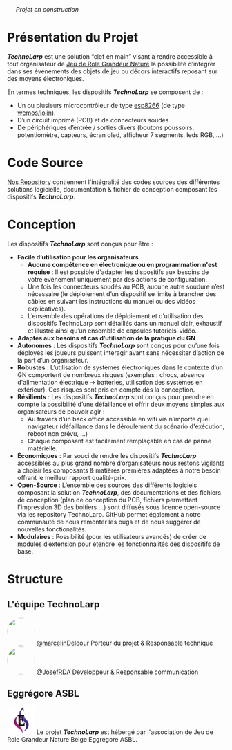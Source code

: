 <img src="https://github.githubassets.com/images/icons/emoji/unicode/1f6a7.png" width="16" height="16">  *Projet en construction* <img src="https://github.githubassets.com/images/icons/emoji/unicode/1f6a7.png" width="16" height="16">
# Présentation du Projet
***TechnoLarp*** est une solution “clef en main” visant à rendre accessible à tout organisateur de [Jeu de Role Grandeur Nature](https://fr.wikipedia.org/wiki/Jeu_de_r%C3%B4le_grandeur_nature) la possibilité d’intégrer dans ses événements des objets de jeu ou décors interactifs reposant sur des moyens électroniques. 

En termes techniques, les dispositifs ***TechnoLarp*** se composent de :
* Un ou plusieurs microcontrôleur de type [esp8266](https://fr.wikipedia.org/wiki/ESP8266) (de type [wemos/lolin](https://www.wemos.cc/en/latest/d1/d1_mini.html)).
* D’un circuit imprimé (PCB) et de connecteurs soudés
* De périphériques d’entrée / sorties divers (boutons poussoirs, potentiomètre, capteurs, écran oled, afficheur 7 segments, leds RGB, …)

# Code Source
[Nos Repository](https://github.com/technolarp) contiennent l'intégralité des codes sources des différentes solutions logicielle, documentation & fichier de conception composant les dispositifs ***TechnoLarp***.

# Conception
Les dispositifs ***TechnoLarp*** sont conçus pour être :
* **Facile d’utilisation pour les organisateurs**
  *  **Aucune compétence en électronique ou en programmation n'est requise** : Il est possible d'adapter les dispositifs aux besoins de votre événement uniquement par des actions de configuration.
  *  Une fois les connecteurs soudés au PCB, aucune autre soudure n’est nécessaire (le déploiement d’un dispositif se limite à brancher des câbles en suivant les instructions du manuel ou des vidéos explicatives).
  *  L’ensemble des opérations de déploiement et d’utilisation des dispositifs TechnoLarp sont détaillés dans un manuel clair, exhaustif et illustré ainsi qu’un ensemble de capsules tutoriels-vidéo.
*  **Adaptés aux besoins et cas d’utilisation de la pratique du GN**
*  **Autonomes** : Les dispositifs ***TechnoLarp*** sont conçus pour qu’une fois déployés les joueurs puissent interagir avant sans nécessiter d’action de la part d’un organisateur.
*  **Robustes** : L’utilisation de systèmes électroniques dans le contexte d’un GN comportent de nombreux risques (exemples : chocs, absence d'alimentation électrique -> batteries, utilisation  des systèmes en extérieur). Ces risques sont pris en compte dès la conception.
*  **Résilients** : Les dispositifs ***TechnoLarp*** sont conçus pour prendre en compte la possibilité d’une défaillance et offrir deux moyens simples aux organisateurs de pouvoir agir :
   *  Au travers d’un back office accessible en wifi via n’importe quel navigateur (défaillance dans le déroulement du scénario d'éxécution, reboot non prévu, …)
   *  Chaque composant est facilement remplaçable en cas de panne matérielle.
*  **Économiques** : Par souci de rendre les dispositifs ***TechnoLarp*** accessibles au plus grand nombre d’organisateurs nous restons vigilants à choisir les composants & matières premières adaptées à notre besoin offrant le meilleur rapport qualité-prix.
*  **Open-Source** : L’ensemble des sources des différents logiciels composant la solution ***TechnoLarp***, des documentations et des fichiers de conception (plan de conception du PCB, fichiers permettant l'impression 3D des boitiers ...) sont diffusés sous licence open-source via les repository TechnoLarp. GitHub permet également à notre communauté de nous remonter les bugs et de nous suggérer de nouvelles fonctionalités.
*  **Modulaires** : Possibilité (pour les utilisateurs avancés) de créer de modules d’extension pour étendre les fonctionnalités des dispositifs de base.

# Structure
## L'équipe TechnoLarp
<div><a href="https://github.com/marcelinDelcour"><img src="https://avatars.githubusercontent.com/u/84352095" width="64" height="64" style="border-radius: 50%;"> @marcelinDelcour</a> Porteur du projet & Responsable technique </div>
<div><a href="https://github.com/JosefRDA"><img src="https://avatars.githubusercontent.com/u/5512824" width="64" height="64" style="border-radius: 50%;"> @JosefRDA</a> Développeur & Responsable communication </div>

## Eggrégore ASBL
<img src="Logo_SF_black_180.png" width="64" height="64" > Le projet ***TechnoLarp*** est hébergé par l'association de Jeu de Role Grandeur Nature Belge Eggrégore ASBL.




